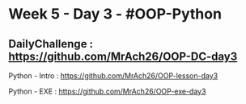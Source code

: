 # Week 5 - Day 3 - #OOP-Python

DailyChallenge : https://github.com/MrAch26/OOP-DC-day3
-

Python - Intro : https://github.com/MrAch26/OOP-lesson-day3 <br>

Python - EXE : https://github.com/MrAch26/OOP-exe-day3 <br> 


 
